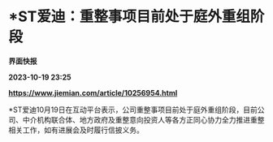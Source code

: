 # *ST爱迪：重整事项目前处于庭外重组阶段
**界面快报**

**2023-10-19 23:25**

**https://www.jiemian.com/article/10256954.html**

\*ST爱迪10月19日在互动平台表示，公司重整事项目前处于庭外重组阶段，目前公司、中介机构联合体、地方政府及重整意向投资人等各方正同心协力全力推进重整相关工作，如有进展会及时履行信披义务。